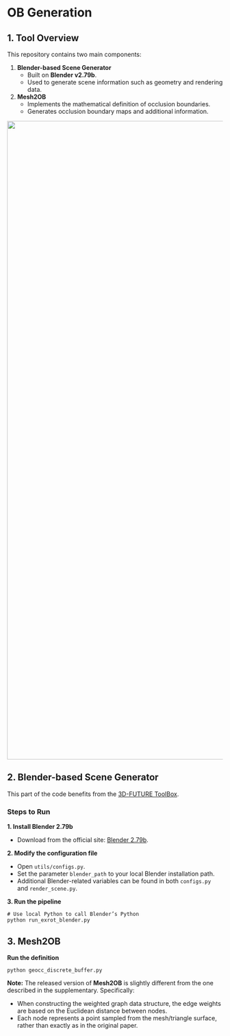 # OB Generation



## 1. Tool Overview

This repository contains two main components:

1. **Blender-based Scene Generator**
   - Built on **Blender v2.79b**.
   - Used to generate scene information such as geometry and rendering data.
2. **Mesh2OB**
   - Implements the mathematical definition of occlusion boundaries.
   - Generates occlusion boundary maps and additional information.



<p align="center">
<img src="https://github.com/xul-ops/IOBE/Mesh2Occ/data/example.png" width="1490px" alt="occ_vis">
</p>



## 2. **Blender-based Scene Generator**
 

This part of the code benefits from the [3D-FUTURE ToolBox](https://github.com/3D-FRONT-FUTURE/3D-FUTURE-ToolBox).

### Steps to Run

**1. Install Blender 2.79b**

- Download from the official site: [Blender 2.79b](https://www.blender.org/download/releases/2-79/).

**2. Modify the configuration file**

- Open `utils/configs.py`.
- Set the parameter `blender_path` to your local Blender installation path.
- Additional Blender-related variables can be found in both `configs.py` and `render_scene.py`.

**3. Run the pipeline**

```
# Use local Python to call Blender’s Python
python run_exrot_blender.py
```



## 3. Mesh2OB

**Run the definition**

```
python geocc_discrete_buffer.py
```



**Note:** The released version of **Mesh2OB** is slightly different from the one described in the supplementary. Specifically:

- When constructing the weighted graph data structure, the edge weights are based on the Euclidean distance between nodes.
- Each node represents a point sampled from the mesh/triangle surface, rather than exactly as in the original paper.
